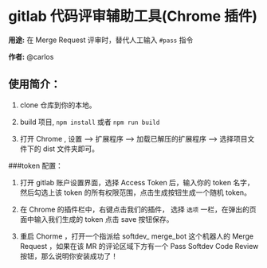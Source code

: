 # gitlab 代码评审辅助工具(Chrome 插件)

**用途:** 在 Merge Request 评审时，替代人工输入 ```#pass``` 指令 

**作者:** @carlos

## 使用简介：

1. clone 仓库到你的本地。

2. build 项目, ``` npm install ```  或者  ```npm run build```

3. 打开 Chrome , 设置 --> 扩展程序 --> 加载已解压的扩展程序 --> 选择项目文件下的 dist 文件夹即可。

###token 配置：
1. 打开 gitlab 账户设置界面，选择 Access Token 后，输入你的 token 名字，然后勾选上该 token 的所有权限范围，点击生成按钮生成一个随机 token。

2. 在 Chrome 的插件栏中，右键点击我们的插件， 选择 ```选项``` 一栏，在弹出的页面中输入我们生成的 token 点击 save 按钮保存。

3. 重启 Chorme ，打开一个指派给 softdev_ merge_bot 这个机器人的 Merge Request ，如果在该 MR 的评论区域下方有一个 Pass Softdev Code Review 按钮，那么说明你安装成功了！